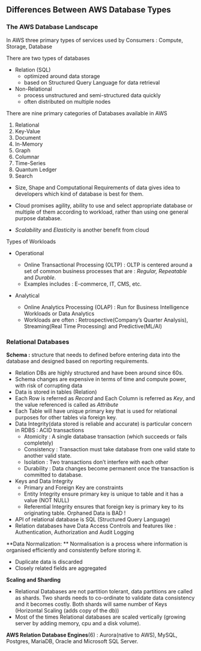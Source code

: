 ## Differences Between AWS Database Types

### The AWS Database Landscape

In AWS three primary types of services used by Consumers : Compute, Storage, Database

There are two types of databases

- Relation (SQL)
    - optimized around data storage
    - based on Structured Query Language for data retrieval
- Non-Relational
    - process unstructured and semi-structured data quickly
    - often distributed on multiple nodes

There are nine primary categories of Databases available in AWS

1. Relational 
2. Key-Value
3. Document
4. In-Memory
5. Graph
6. Columnar
7. Time-Series
8. Quantum Ledger
9. Search

- Size, Shape and Computational Requirements of data gives idea to developers which kind of database is best for them.

- Cloud promises agility, ability to use and select appropriate database or multiple of them according to workload, rather than using one general purpose database.
- *Scalability* and *Elasticity* is another benefit from cloud

Types of Workloads

- Operational
    - Online Transactional Processing (OLTP) : OLTP is centered around a set of common business processes that are : *Regular, Repeatable* and *Durable*.
    - Examples includes : E-commerce, IT, CMS, etc.

- Analytical
    - Online Analytics Processing (OLAP) : Run for Business Intelligence Workloads or Data Analytics
    - Workloads are often : Retrospective(Company’s Quarter Analysis), Streaming(Real Time Processing) and Predictive(ML/AI)

### Relational Databases

**Schema :** structure that needs to defined before entering data into the database and designed based on reporting requirements.

- Relation DBs are highly structured and have been around since 60s.
- Schema changes are expensive in terms of time and compute power, with risk of corrupting data
- Data is stored in tables (Relation)
- Each Row is referred as *Record* and Each Column is referred as *Key*, and the value referenced is called as *Attribute*
- Each Table will have unique primary key that is used for relational purposes for other tables via foreign key.
- Data Integrity(data stored is reliable and accurate) is particular concern in RDBS : ACID transactions
    - Atomicity : A single database transaction (which succeeds or fails completely)
    - Consistency : Transaction must take database from one valid state to another valid state.
    - Isolation : Two transactions don’t interfere with each other
    - Durability : Data changes become permanent once the transaction is committed to database.
- Keys and Data Integrity
    - Primary and Foreign Key are constraints
    - Entity Integrity ensure primary key is unique to table and it has a value (NOT NULL)
    - Referential Integrity ensures that foreign key is primary key to its originating table. Orphaned Data is BAD !
- API of relational database is SQL (Structured Query Language)
- Relation databases have Data Access Controls and features like : Authentication, Authorization and Audit Logging

**Data Normalization: ** Normalisation is a process where information is organised efficiently and consistently before storing it.

- Duplicate data is discarded
- Closely related fields are aggregated

**Scaling and Sharding**

- Relational Databases are not partition tolerant, data partitions are called as shards. Two shards needs to co-ordinate to validate data consistency and it becomes costly. Both shards will same number of Keys (Horizontal Scaling (adds copy of the db))
- Most of the times Relational databases are scaled vertically (growing server by adding memory, cpu and a disk volume).

**AWS Relation Database Engines**(6) : Aurora(native to AWS), MySQL, Postgres, MariaDB, Oracle and Microsoft SQL Server.